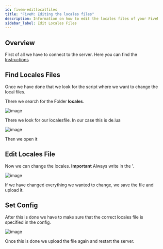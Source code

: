 ```yaml
---
id: fivem-editlocalfiles
title: "FiveM: Editing the locales files"
description: Information on how to edit the locales files of your FiveM server from ZAP-Hosting - ZAP-Hosting.com documentation
sidebar_label: Edit Locales Files
---
```


## Overview

First of all we have to connect to the server.
Here you can find the [Instructions](gameserver-ftpaccess.md)

## Find Locales Files
Once we have done that we look for the script where we want to change the local files.

There we search for the Folder **locales**.

![image](https://user-images.githubusercontent.com/26007280/189978328-12e1af59-f429-48df-a2db-51238bdc2648.png)

There we look for our localesfile. In our case this is de.lua

![image](https://user-images.githubusercontent.com/26007280/189978346-553ed369-5f09-44cf-b67a-221bd89f9c2f.png)

Then we open it

## Edit Locales File

Now we can change the locales.
**Important** Always write in the '.

![image](https://user-images.githubusercontent.com/26007280/189978393-e3010950-6c9a-4a72-bf15-05924c37f0a9.png)

If we have changed everything we wanted to change, we save the file and upload it.

## Set Config

After this is done we have to make sure that the correct locales file is specified in the config.

![image](https://user-images.githubusercontent.com/26007280/189978443-cdf9523c-c499-4b16-88d7-fe0e5eb6df87.png)

Once this is done we upload the file again and restart the server.

